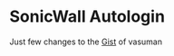 # SonicWall Autologin

Just few changes to the [Gist](https://gist.github.com/vasuman/fa750a6fe57fc8a73aff) of vasuman 
